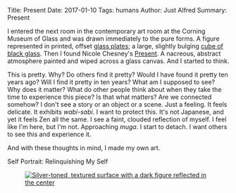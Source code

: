 Title: Present
Date: 2017-01-10
Tags: humans
Author: Just Alfred
Summary: Present

I entered the next room in the contemporary art room at the Corning Museum of Glass and was drawn immediately to the pure forms.
A figure represented in printed, offset [glass plates]({static}../images/plates.jpg);
a large, slightly bulging [cube of black glass]({static}../images/black_cube.jpg).
Then I found Nicole Chesney's [Present](http://www.cmog.org/collection/rakow-commission/nicole-chesney).
A nacreous, abstract atmosphere painted and wiped across a glass canvas.
And I started to think.

This is pretty. Why? Do others find it pretty? Would I have found it pretty ten years ago?
Will I find it pretty in ten years? What am I supposed to see? Why does it matter?
What do other people think about when they take the time to experience this piece? Is that what matters?
Are we connected somehow? I don't see a story or an object or a scene. Just a feeling.
It feels delicate. It exhibits *wabi-sabi*. I want to protect this.
It's not Japanese, and yet it feels Zen all the same.
I see a faint, clouded reflection of myself. I feel like I'm here, but I'm not.
Approaching *muga*. I start to detach. I want others to see this and experience it.

And with these thoughts in mind, I made my own art.

Self Portrait: Relinquishing My Self

<figure>
  <a href="{static}../images/self-portrait1.jpg">
    <img src="{static}../images/self-portrait1.jpg" alt="Silver-toned, textured surface with a dark figure reflected in the center">
  </a>
<figure>
